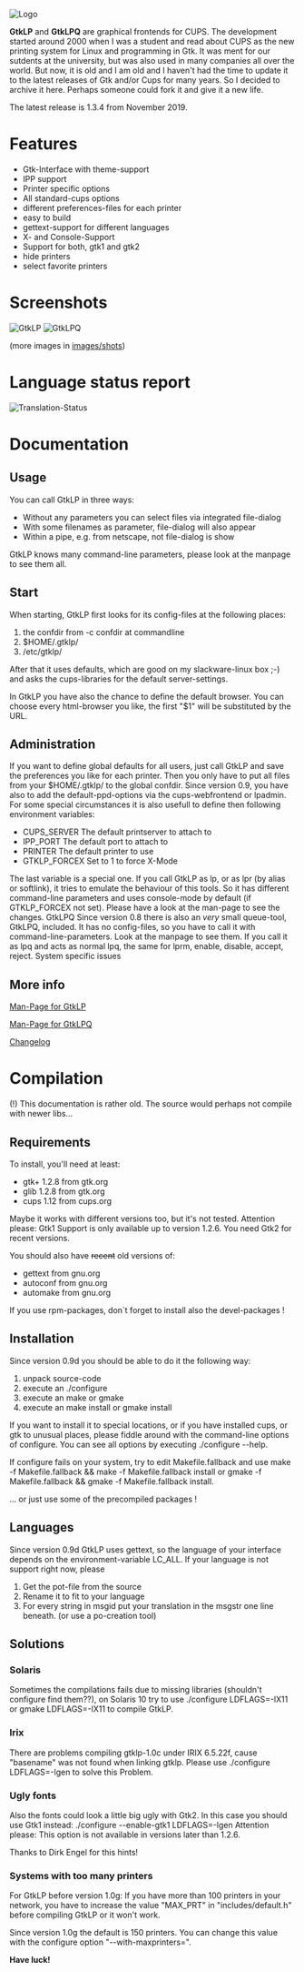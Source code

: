![Logo](images/logo.png)

**GtkLP** and **GtkLPQ** are graphical frontends for CUPS. 
The development started around 2000 when I was a student and read about CUPS as the new printing system for Linux and programming in Gtk.
It was ment for our sutdents at the university, but was also used in many companies all over the world. 
But now, it is old and I am old and I haven't had the time to update it to the latest releases of Gtk and/or Cups for many years.
So I decided to archive it here. Perhaps someone could fork it and give it a new life.

The latest release is 1.3.4 from November 2019.

# Features
- Gtk-Interface with theme-support
- IPP support
- Printer specific options
- All standard-cups options
- different preferences-files for each printer
- easy to build
- gettext-support for different languages
- X- and Console-Support
- Support for both, gtk1 and gtk2
- hide printers
- select favorite printers

# Screenshots
![GtkLP](images/shots/gtklp.jpg)
![GtkLPQ](images/shots/gtklpq.jpg)

(more images in [images/shots](images/shots))


# Language status report
![Translation-Status](images/translations.png)

# Documentation

## Usage
You can call GtkLP in three ways:

* Without any parameters you can select files via integrated file-dialog
* With some filenames as parameter, file-dialog will also appear
* Within a pipe, e.g. from netscape, not file-dialog is show 

GtkLP knows many command-line parameters, please look at the manpage to see them all.

## Start
When starting, GtkLP first looks for its config-files at the following places:

1. the confdir from -c confdir at commandline
2. $HOME/.gtklp/
3. /etc/gtklp/ 

After that it uses defaults, which are good on my slackware-linux box ;-)
and asks the cups-libraries for the default server-settings.

In GtkLP you have also the chance to define the default browser.
You can choose every html-browser you like, the first "$1" will be substituted by the URL.

## Administration
If you want to define global defaults for all users, just call GtkLP and save
the preferences you like for each printer.
Then you only have to put all files from your $HOME/.gtklp/ to the global confdir.
Since version 0.9, you have also to add the default-ppd-options via the cups-webfrontend or lpadmin.
For some special circumstances it is also usefull to define then following environment
variables:

* CUPS_SERVER The default printserver to attach to
* IPP_PORT The default port to attach to
* PRINTER The default printer to use
* GTKLP_FORCEX Set to 1 to force X-Mode

The last variable is a special one.
If you call GtkLP as lp, or as lpr (by alias or softlink), it tries to emulate the behaviour of this tools. So it has different command-line parameters and uses console-mode by default (if GTKLP_FORCEX not set).
Please have a look at the man-page to see the changes. GtkLPQ
Since version 0.8 there is also an *very* small queue-tool, GtkLPQ, included.
It has no config-files, so you have to call it with command-line-parameters.
Look at the manpage to see them.
If you call it as lpq and acts as normal lpq, the same for lprm, enable, disable, accept, reject. System specific issues

## More info
[Man-Page for GtkLP](gtklp_man.md)

[Man-Page for GtkLPQ](gtklpq_man.md)

[Changelog](changelog.md)

# Compilation
(!) This documentation is rather old. The source would perhaps not compile with newer libs...

## Requirements
To install, you'll need at least:

* gtk+ 1.2.8 from gtk.org
* glib 1.2.8 from gtk.org
* cups 1.12 from cups.org 

Maybe it works with different versions too, but it's not tested.
Attention please: Gtk1 Support is only available up to version 1.2.6. You need Gtk2 for recent versions.

You should also have <s>recent</s> old versions of:

* gettext from gnu.org
* autoconf from gnu.org
* automake from gnu.org 

If you use rpm-packages, don`t forget to install also the devel-packages !

## Installation
Since version 0.9d you should be able to do it the following way:

1. unpack source-code
2. execute an ./configure
3. execute an make or gmake
4. execute an make install or gmake install 

If you want to install it to special locations, or if you have installed cups, or gtk to unusual places, please fiddle around with the command-line options of configure. You can see all options by executing ./configure --help.

If configure fails on your system, try to edit Makefile.fallback and use make -f Makefile.fallback && make -f Makefile.fallback install or gmake -f Makefile.fallback && gmake -f Makefile.fallback install.

... or just use some of the precompiled packages !

## Languages
Since version 0.9d GtkLP uses gettext, so the language of your interface depends on the environment-variable LC_ALL.
If your language is not support right now, please

1. Get the pot-file from the source
2. Rename it to fit to your language
3. For every string in msgid put your translation in the msgstr one line beneath. (or use a po-creation tool)



## Solutions
### Solaris
Sometimes the compilations fails due to missing libraries (shouldn't configure find them??), on Solaris 10 try to use
     ./configure LDFLAGS=-lX11
or
     gmake LDFLAGS=-lX11
to compile GtkLP.

### Irix

There are problems compiling gtklp-1.0c under IRIX 6.5.22f, cause "basename" was not found when linking gtklp.
Please use
     ./configure LDFLAGS=-lgen
to solve this Problem.

### Ugly fonts
Also the fonts could look a little big ugly with Gtk2. In this case you should use Gtk1 instead:
     ./configure --enable-gtk1 LDFLAGS=-lgen
Attention please: This option is not available in versions later than 1.2.6.

Thanks to Dirk Engel for this hints!

### Systems with too many printers

For GtkLP before version 1.0g:
If you have more than 100 printers in your network, you have to increase the value "MAX_PRT" in "includes/default.h" before compiling GtkLP or it won't work.

Since version 1.0g the default is 150 printers. You can change this value with the configure option "--with-maxprinters=".

**Have luck!**
